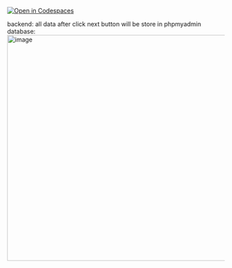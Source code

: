 [![Open in Codespaces](https://classroom.github.com/assets/launch-codespace-7f7980b617ed060a017424585567c406b6ee15c891e84e1186181d67ecf80aa0.svg)](https://classroom.github.com/open-in-codespaces?assignment_repo_id=13606262)

backend: all data after click next button will be store in phpmyadmin database:
<img width="523" alt="image" src="https://github.com/cse442-at-ub/s24semesterproject-interns/assets/99036880/ee652fd3-38fb-426b-b409-800ad92e4cc7">
